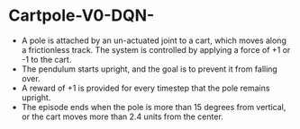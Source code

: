 # Cartpole-V0-DQN-

- A pole is attached by an un-actuated joint to a cart, which moves along a frictionless track. The system is controlled by applying a force of +1 or -1 to the cart.
- The pendulum starts upright, and the goal is to prevent it from falling over.
- A reward of +1 is provided for every timestep that the pole remains upright.
- The episode ends when the pole is more than 15 degrees from vertical, or the cart moves more than 2.4 units from the center.
